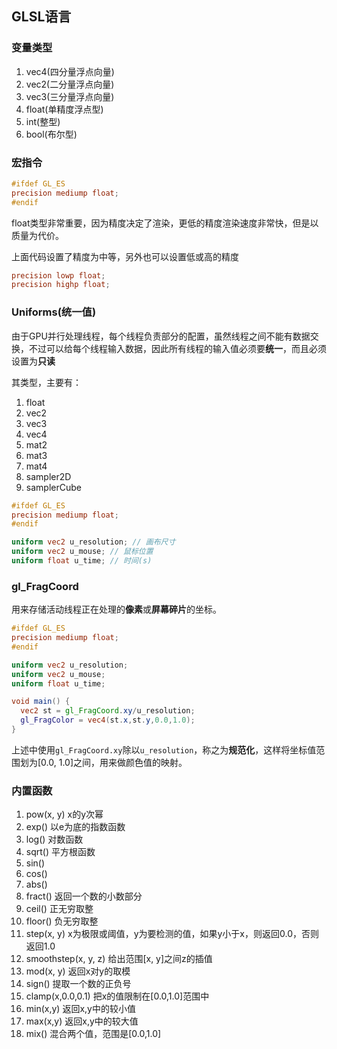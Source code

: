 ## GLSL语言

### 变量类型

1. vec4(四分量浮点向量)
2. vec2(二分量浮点向量)
3. vec3(三分量浮点向量)
4. float(单精度浮点型)
5. int(整型)
6. bool(布尔型)

### 宏指令

```glsl
#ifdef GL_ES
precision mediump float;
#endif
```
float类型非常重要，因为精度决定了渲染，更低的精度渲染速度非常快，但是以质量为代价。

上面代码设置了精度为中等，另外也可以设置低或高的精度
```glsl
precision lowp float;
precision highp float;
```

### Uniforms(统一值)

由于GPU并行处理线程，每个线程负责部分的配置，虽然线程之间不能有数据交换，不过可以给每个线程输入数据，因此所有线程的输入值必须要**统一**，而且必须设置为**只读**

其类型，主要有：
1. float
2. vec2
3. vec3
4. vec4
5. mat2
6. mat3
7. mat4
8. sampler2D
9. samplerCube

```glsl
#ifdef GL_ES
precision mediump float;
#endif

uniform vec2 u_resolution; // 画布尺寸
uniform vec2 u_mouse; // 鼠标位置
uniform float u_time; // 时间(s)
```

### gl_FragCoord

用来存储活动线程正在处理的**像素**或**屏幕碎片**的坐标。

```glsl
#ifdef GL_ES
precision mediump float;
#endif

uniform vec2 u_resolution;
uniform vec2 u_mouse;
uniform float u_time;

void main() {
  vec2 st = gl_FragCoord.xy/u_resolution;
  gl_FragColor = vec4(st.x,st.y,0.0,1.0);
}
```

上述中使用`gl_FragCoord.xy`除以`u_resolution`，称之为**规范化**，这样将坐标值范围划为[0.0, 1.0]之间，用来做颜色值的映射。

### 内置函数
1. pow(x, y) x的y次幂
2. exp() 以e为底的指数函数
3. log() 对数函数
4. sqrt() 平方根函数
5. sin()
6. cos()
7. abs()
8. fract() 返回一个数的小数部分
9. ceil() 正无穷取整
10. floor() 负无穷取整
11. step(x, y) x为极限或阈值，y为要检测的值，如果y小于x，则返回0.0，否则返回1.0
12. smoothstep(x, y, z) 给出范围[x, y]之间z的插值
12. mod(x, y) 返回x对y的取模
13. sign() 提取一个数的正负号
14. clamp(x,0.0,0.1) 把x的值限制在[0.0,1.0]范围中
15. min(x,y) 返回x,y中的较小值
16. max(x,y) 返回x,y中的较大值
17. mix() 混合两个值，范围是[0.0,1.0]

